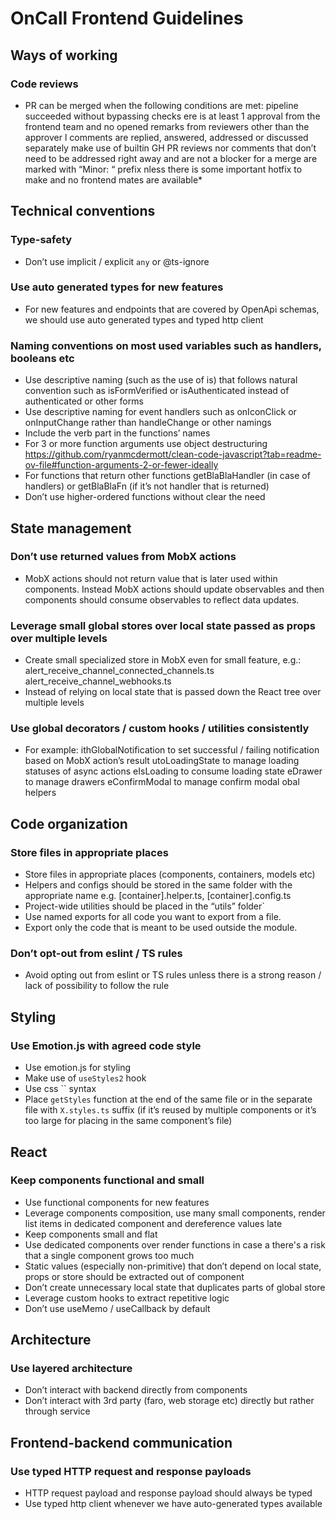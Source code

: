 # OnCall Frontend Guidelines

## Ways of working

### Code reviews

- PR can be merged when the following conditions are met:
   pipeline succeeded without bypassing checks
  ere is at least 1 approval from the frontend team and no opened remarks from reviewers other than the approver
  l comments are replied, answered, addressed or discussed separately
   make use of builtin GH PR reviews
  nor comments that don’t need to be addressed right away and are not a blocker for a merge are marked with “Minor: “ prefix
  nless there is some important hotfix to make and no frontend mates are available*

## Technical conventions

### Type-safety

- Don’t use implicit / explicit `any` or @ts-ignore

### Use auto generated types for new features

- For new features and endpoints that are covered by OpenApi schemas, we should use auto generated types and typed http client

### Naming conventions on most used variables such as handlers, booleans etc

- Use descriptive naming (such as the use of is) that follows natural convention such as isFormVerified
or isAuthenticated instead of authenticated or other forms
- Use descriptive naming for event handlers such as onIconClick or onInputChange rather than handleChange or other namings
- Include the verb part in the functions’ names
- For 3 or more function arguments use object destructuring
<https://github.com/ryanmcdermott/clean-code-javascript?tab=readme-ov-file#function-arguments-2-or-fewer-ideally>
- For functions that return other functions getBlaBlaHandler (in case of handlers) or getBlaBlaFn
(if it’s not handler that is returned)
- Don’t use higher-ordered functions without clear the need

## State management

### Don’t use returned values from MobX actions

- MobX actions should not return value that is later used within components. Instead MobX actions should update
observables and then components should consume observables to reflect data updates.

### Leverage small global stores over local state passed as props over multiple levels

- Create small specialized store in MobX even for small feature, e.g.:
  alert_receive_channel_connected_channels.ts
  alert_receive_channel_webhooks.ts
- Instead of relying on local state that is passed down the React tree over multiple levels

### Use global decorators / custom hooks / utilities consistently

- For example:
  ithGlobalNotification to set successful / failing notification based on MobX action’s result
  utoLoadingState to manage loading statuses of async actions
  eIsLoading to consume loading state
  eDrawer to manage drawers
  eConfirmModal to manage confirm modal
  obal helpers

## Code organization

### Store files in appropriate places

- Store files in appropriate places (components, containers, models etc)
- Helpers and configs should be stored in the same folder with the appropriate name
e.g. [container].helper.ts, [container].config.ts
- Project-wide utilities should be placed in the “utils” folder`
- Use named exports for all code you want to export from a file.
- Export only the code that is meant to be used outside the module.

### Don’t opt-out from eslint / TS rules

- Avoid opting out from eslint or TS rules unless there is a strong reason / lack of possibility to follow the rule

## Styling

### Use Emotion.js with agreed code style

- Use emotion.js for styling
- Make use of `useStyles2` hook
- Use css `` syntax
- Place `getStyles` function at the end of the same file or in the separate file with `X.styles.ts` suffix
(if it’s reused by multiple components or it’s too large for placing in the same component’s file)

## React

### Keep components functional and small

- Use functional components for new features
- Leverage components composition, use many small components, render list items in dedicated component
and dereference values late
- Keep components small and flat
- Use dedicated components over render functions in case a there's a risk that a single component grows too much
- Static values (especially non-primitive) that don’t depend on local state, props or store should be extracted out of component
- Don’t create unnecessary local state that duplicates parts of global store
- Leverage custom hooks to extract repetitive logic
- Don’t use useMemo / useCallback by default

## Architecture

### Use layered architecture

- Don’t interact with backend directly from components
- Don’t interact with 3rd party (faro, web storage etc) directly but rather through service

## Frontend-backend communication

### Use typed HTTP request and response payloads

- HTTP request payload and response payload should always be typed
- Use typed http client whenever we have auto-generated types available
